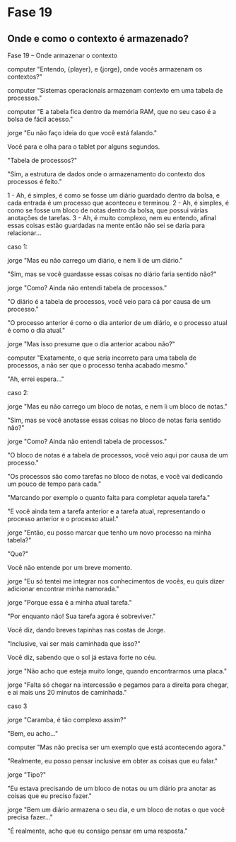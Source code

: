 # Fase 19

## Onde e como o contexto é armazenado?

Fase 19 – Onde armazenar o contexto

computer "Entendo, {player}, e {jorge}, onde vocês armazenam os contextos?"

computer "Sistemas operacionais armazenam contexto em uma tabela de processos."

computer "E a tabela fica dentro da memória RAM, que no seu caso é a bolsa de fácil acesso."

jorge "Eu não faço ideia do que você está falando."

Você para e olha para o tablet por alguns segundos.

"Tabela de processos?"

"Sim, a estrutura de dados onde o armazenamento do contexto dos processos é feito."

1 - Ah, é simples, é como se fosse um diário guardado dentro da bolsa, e cada entrada é um processo que aconteceu e terminou.
2 - Ah, é simples, é como se fosse um bloco de notas dentro da bolsa, que possui várias anotações de tarefas.
3 - Ah, é muito complexo, nem eu entendo, afinal essas coisas estão guardadas na mente então não sei se daria para relacionar...

caso 1:

jorge "Mas eu não carrego um diário, e nem li de um diário."

"Sim, mas se você guardasse essas coisas no diário faria sentido não?"

jorge "Como? Ainda não entendi tabela de processos."

"O diário é a tabela de processos, você veio para cá por causa de um processo."

"O processo anterior é como o dia anterior de um diário, e o processo atual é como o dia atual."

jorge "Mas isso presume que o dia anterior acabou não?"

computer "Exatamente, o que seria incorreto para uma tabela de processos, a não ser que o processo tenha acabado mesmo."

"Ah, errei espera..."

caso 2:

jorge "Mas eu não carrego um bloco de notas, e nem li um bloco de notas."

"Sim, mas se você anotasse essas coisas no bloco de notas faria sentido não?"

jorge "Como? Ainda não entendi tabela de processos."

"O bloco de notas é a tabela de processos, você veio aqui por causa de um processo."

"Os processos são como tarefas no bloco de notas, e você vai dedicando um pouco de tempo para cada."

"Marcando por exemplo o quanto falta para completar aquela tarefa."

"E você ainda tem a tarefa anterior e a tarefa atual, representando o processo anterior e o processo atual."

jorge "Então, eu posso marcar que tenho um novo processo na minha tabela?"

"Que?"

Você não entende por um breve momento.

jorge "Eu só tentei me integrar nos conhecimentos de vocês, eu quis dizer adicionar encontrar minha namorada."

jorge "Porque essa é a minha atual tarefa."

"Por enquanto não! Sua tarefa agora é sobreviver."

Você diz, dando breves tapinhas nas costas de Jorge.

"Inclusive, vai ser mais caminhada que isso?"

Você diz, sabendo que o sol já estava forte no céu.

jorge "Não acho que esteja muito longe, quando encontrarmos uma placa."

jorge "Falta só chegar na intercessão e pegamos para a direita para chegar, e ai mais uns 20 minutos de caminhada."

caso 3

jorge "Caramba, é tão complexo assim?"

"Bem, eu acho..."

computer "Mas não precisa ser um exemplo que está acontecendo agora."

"Realmente, eu posso pensar inclusive em obter as coisas que eu falar."

jorge "Tipo?"

"Eu estava precisando de um bloco de notas ou um diário pra anotar as coisas que eu preciso fazer."

jorge "Bem um diário armazena o seu dia, e um bloco de notas o que você precisa fazer..."

"É realmente, acho que eu consigo pensar em uma resposta."
